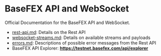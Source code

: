# BaseFEX API and WebSocket 

Official Documentation for the BaseFEX API and WebSocket.

- [rest-api.md](./rest-api.md): Details on the Rest API
- [websocket-streams.md](./websocket-streams.md): Details on available streams and payloads
- [errors.md](./errors.md): Descriptions of possible error messages from the Rest API
- BaseFEX API Explorer: **https://testnet.basefex.com/api/explorer**